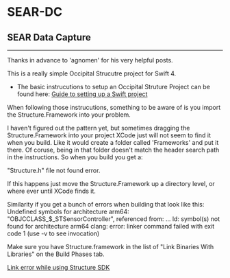 # SEAR-DC
## SEAR Data Capture

---

Thanks in advance to 'agnomen' for his very helpful posts.

This is a really simple Occipital Strucutre project for Swift 4.

* The basic instrucutions to setup an Occipital Struture Project can be found here: [Guide to setting up a Swift project](https://forums.structure.io/t/guide-to-setting-up-a-swift-project/4020)

When following those instrucutions, something to be aware of is you import the Structure.Framework into your problem.

I haven't figured out the pattern yet, but sometimes dragging the Structure.Framework into your project XCode just will not seem to find it when you build.  Like it would create a folder called 'Frameworks' and put it there.   Of coruse, being in that folder doesn't match the header search path in the instructions.  So when you build you get a:

"Structure.h" file not found error.

If this happens just move the Structure.Framework up a directory level, or where ever until XCode finds it.

Similarity if you get a bunch of errors when building that look like this:
    Undefined symbols for architecture arm64:
    "OBJCCLASS_$_STSensorController", referenced from:
    ...
    ld: symbol(s) not found for architecture arm64
    clang: error: linker command failed with exit code 1 (use -v to see invocation)

Make sure you have Structure.framework in the list of "Link Binaries With Libraries" on the Build Phases tab.

[Link error while using Structure SDK](https://forums.structure.io/t/link-error-while-using-structure-sdk/6779)
